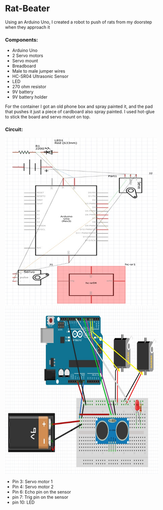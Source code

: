 # Rat-Beater
<p>Using an Arduino Uno, I created a robot to push of rats from my doorstep when they approach it </p>
<h3>Components:</h3> 
<ul>
	<li>Arduino Uno</li>
	<li>2 Servo motors</li>
	<li>Servo mount</li>
	<li>Breadboard</li>
	<li>Male to male jumper wires</li>
	<li>HC-SR04 Ultrasonic Sensor</li>
	<li>LED</li>
	<li>270 ohm resistor</li>
	<li>9V battery</li>
	<li>9V battery holder</li>
 </ul>

<p>For the container I got an old phone box and spray painted it, and the pad that pushes it just a piece of cardboard also spray painted. I used hot-glue to stick the board and 
servo mount on top. </p>

<h3>Circuit:</h3>

  <img src="https://github.com/Marwa64/Rat-Beater/blob/master/RatBeaterCircuit2.jpg" width="500" height="550">
  <img src="https://github.com/Marwa64/Rat-Beater/blob/master/RatBeaterCircuit1.jpg" width="700" height="550">
 <ul>
<li>Pin 3: Servo motor 1</li>
<li>Pin 4: Servo motor 2</li>
<li>Pin 6: Echo pin on the sensor</li>
<li>pin 7: Trig pin on the sensor</li>
<li>pin 10: LED</li>
</ul>
